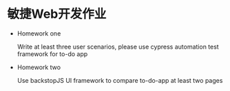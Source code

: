 # 敏捷Web开发作业 
* Homework one

    Write at least three user scenarios, please use cypress automation test
framework for to-do app

* Homework two

    Use backstopJS UI framework to compare to-do-app at least two pages
    
    
    